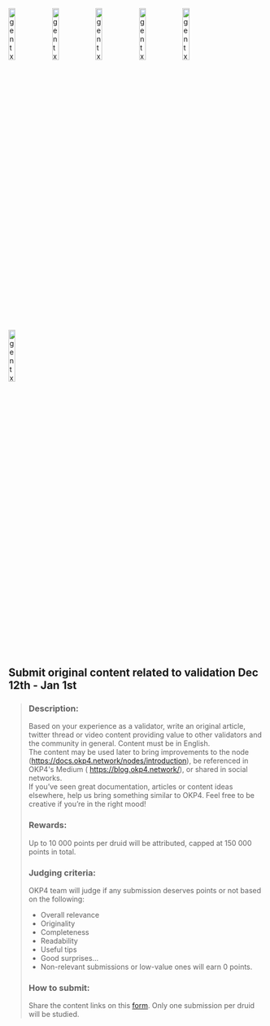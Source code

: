 
[<img src='https://user-images.githubusercontent.com/83868103/210116122-8e1f35b7-1578-4856-b02c-734154fc40c9.png' alt='gentx'  width='16.2%'>](https://github.com/romanv1812/OKP4)
[<img src='https://user-images.githubusercontent.com/83868103/210116164-088cf8f8-868e-477f-9659-3c184dc22868.png' alt='gentx'  width='16.2%'>](https://nemeton.okp4.network/leaderboard#leaderboard)
[<img src='https://user-images.githubusercontent.com/83868103/210116187-9d459a76-e956-481a-92b6-6c11e6e97db2.png' alt='gentx'  width='16.2%'>](https://github.com/romanv1812/OKP4)
[<img src='https://user-images.githubusercontent.com/83868103/210116210-6997e3df-0e06-47c4-9ffd-c1c3b692431c.png' alt='gentx'  width='16.2%'>](https://github.com/romanv1812/OKP4/blob/main/rewards.md)
[<img src='https://user-images.githubusercontent.com/83868103/210116228-414bb6b0-f66f-4207-bb6f-12774d803daa.png' alt='gentx'  width='16.2%'>](https://github.com/romanv1812/OKP4/blob/main/FAQ.md)
[<img src='https://user-images.githubusercontent.com/83868103/210116267-bfff3f45-b653-4d5a-a58e-d9e046f79e96.png' alt='gentx'  width='16.2%'>](https://github.com/romanv1812/OKP4/blob/main/Terms.md)
## Submit original content related to validation Dec 12th - Jan 1st

> ### Description: 
> Based on your experience as a validator, write an original article, twitter thread or video content providing value to other validators and the community in general. Content must be in English.   
> The content may be used later to bring improvements to the node (https://docs.okp4.network/nodes/introduction), be referenced in OKP4's Medium ( https://blog.okp4.network/), or shared in social networks.   
> If you’ve seen great documentation, articles or content ideas elsewhere, help us bring something similar to OKP4. Feel free to be creative if you’re in the right mood!   
> 
> ### Rewards:
> Up to 10 000 points per druid will be attributed, capped at 150 000 points in total.   
> 
> ### Judging criteria: 
> OKP4 team will judge if any submission deserves points or not based on the following:
> * Overall relevance
> * Originality
> * Completeness
> * Readability
> * Useful tips
> * Good surprises…
> * Non-relevant submissions or low-value ones will earn 0 points.
> 
> ### How to submit:
> Share the content links on this [form](https://okp4.typeform.com/Sidh-task5?utm_source=xxxxx). Only one submission per druid will be studied.
#

